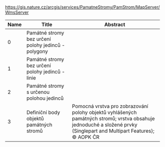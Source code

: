 https://gis.nature.cz/arcgis/services/PamatneStromy/PamStrom/MapServer/WmsServer

|Name|Title|Abstract|
|--|--|--|
|0|Památné stromy bez určení polohy jedinců - polygony||
|1|Památné stromy bez určení polohy jedinců - linie||
|2|Památné stromy s určenou polohou jedinců||
|3|Definiční body objektů památných stromů|Pomocná vrstva pro zobrazování polohy objektů vyhlášených památných stromů; vrstva obsahuje jednoduché a složené prvky (Singlepart and Multipart Features); © AOPK ČR|
